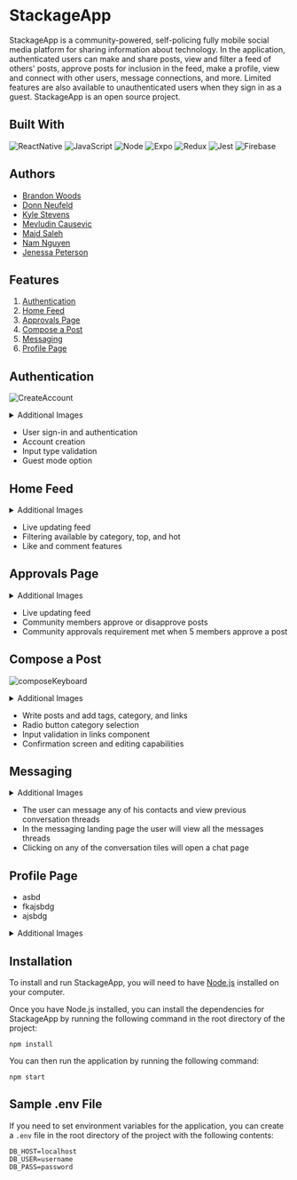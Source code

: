 # StackageApp

StackageApp is a community-powered, self-policing fully mobile social media platform for sharing information about technology. In the application, authenticated users can make and share posts, view and filter a feed of others' posts, approve posts for inclusion in the feed, make a profile, view and connect with other users, message connections, and more. Limited features are also available to unauthenticated users when they sign in as a guest. StackageApp is an open source project.

## Built With

![ReactNative](https://img.shields.io/badge/React_Native-20232A?style=for-the-badge&logo=react&logoColor=61DAFB)
![JavaScript](https://img.shields.io/badge/JavaScript-323330?style=for-the-badge&logo=javascript&logoColor=F7DF1E)
![Node](https://img.shields.io/badge/Node.js-339933?style=for-the-badge&logo=nodedotjs&logoColor=white)
![Expo](https://img.shields.io/badge/Expo-1B1F23?style=for-the-badge&logo=expo&logoColor=white)
![Redux](https://img.shields.io/badge/Redux-593D88?style=for-the-badge&logo=redux&logoColor=white)
![Jest](https://img.shields.io/badge/Jest-C21325?style=for-the-badge&logo=jest&logoColor=white)
![Firebase](https://img.shields.io/badge/firebase-ffca28?style=for-the-badge&logo=firebase&logoColor=black)

## Authors

- [Brandon Woods](https://github.com/brawoods)
- [Donn Neufeld](https://github.com/ForeDaddy)
- [Kyle Stevens](https://github.com/kylestevens32)
- [Mevludin Causevic](https://github.com/mevcaus)
- [Majd Saleh](https://github.com/MSCS22)
- [Nam Nguyen](https://github.com/nnguye47)
- [Jenessa Peterson](https://github.com/Jenessap)

## Features

1. [Authentication](#Authentication)
2. [Home Feed](#Home-Feed)
3. [Approvals Page](#Approvals-Page)
4. [Compose a Post](#Compose-a-Post)
5. [Messaging](#Messaging)
6. [Profile Page](#Profile-Page)

## Authentication

![CreateAccount](https://media.giphy.com/media/qQqfPJTec1tHSrbTPT/giphy.gif)

<details>
  <summary>Additional Images</summary>

![TypeValidation](https://media.giphy.com/media/rBD7NjY0qm3TT4ikOS/giphy.gif)
![SignIn](https://media.giphy.com/media/LQADitaPz4npfpiQqs/giphy.gif)

</details>

- User sign-in and authentication
- Account creation
- Input type validation
- Guest mode option

## Home Feed

<details>
  <summary>Additional Images</summary>

![TypeValidation](https://media.giphy.com/media/rBD7NjY0qm3TT4ikOS/giphy.gif)
![SignIn](https://media.giphy.com/media/LQADitaPz4npfpiQqs/giphy.gif)

</details>

- Live updating feed
- Filtering available by category, top, and hot
- Like and comment features

## Approvals Page

<details>
  <summary>Additional Images</summary>

![TypeValidation](https://media.giphy.com/media/rBD7NjY0qm3TT4ikOS/giphy.gif)
![SignIn](https://media.giphy.com/media/LQADitaPz4npfpiQqs/giphy.gif)

</details>

- Live updating feed
- Community members approve or disapprove posts
- Community approvals requirement met when 5 members approve a post

## Compose a Post

![composeKeyboard](https://media.giphy.com/media/9lxokFo3oiekkHhkll/giphy.gif)

<details>
<summary>Additional Images</summary>

![mainCompose](https://media.giphy.com/media/tFqVVKdP94T6M1hJ3l/giphy.gif)
![tags](https://media.giphy.com/media/v3erTp2CSjUwVb5D38/giphy.gif)
![category](https://media.giphy.com/media/L0aQJMvVaKqXK7XhMW/giphy.gif)
![links](https://media.giphy.com/media/2mw1bAJFLZTOHr8mdB/giphy.gif)
![editAndPost](https://media.giphy.com/media/zmr9znlnJO8DvCbNq6/giphy.gif)
![confirmationPage](https://media.giphy.com/media/o5W71aaWFR15YcMaek/giphy.gif)

</details>

- Write posts and add tags, category, and links
- Radio button category selection
- Input validation in links component
- Confirmation screen and editing capabilities

## Messaging

<details>
<summary>Additional Images</summary>

![Messaging Feature](https://i.imgur.com/sjYQATO.png)
![Messaging Feature](https://i.imgur.com/pXoZb9A.png)

</details>

- The user can message any of his contacts and view previous conversation threads
- In the messaging landing page the user will view all the messages threads
- Clicking on any of the conversation tiles will open a chat page

## Profile Page

- asbd
- fkajsbdg
- ajsbdg

<details>
  <summary>Additional Images</summary>
	<ul>
	  <li>asdfs</li>
		<li>asdg</li>
	  <li>asdgasd</li>
		<li>asdg</li>
	</ul>
</details>

## Installation

To install and run StackageApp, you will need to have [Node.js](https://nodejs.org/) installed on your computer.

Once you have Node.js installed, you can install the dependencies for StackageApp by running the following command in the root directory of the project:

```
npm install
```

You can then run the application by running the following command:

```
npm start
```

## Sample .env File

If you need to set environment variables for the application, you can create a `.env` file in the root directory of the project with the following contents:

```
DB_HOST=localhost
DB_USER=username
DB_PASS=password
```
